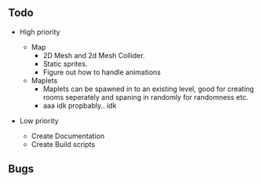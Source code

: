 Todo
----

- High priority
    - Map
        - 2D Mesh and 2d Mesh Collider.
        - Static sprites.
        - Figure out how to handle animations
    - Maplets
        - Maplets can be spawned in to an existing level, good for creating rooms seperately and spaning in randomly for randomness etc.
        - aaa idk propbably.. idk

- Low priority
    - Create Documentation
    - Create Build scripts

Bugs
----
